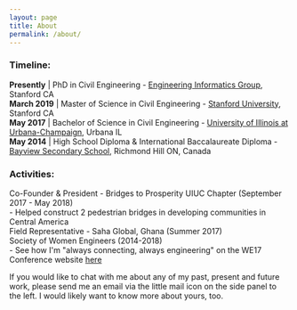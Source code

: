 ```yaml
---
layout: page
title: About
permalink: /about/
---
```

### Timeline:
**Presently** | PhD in Civil Engineering - <a href="http://eil.stanford.edu">Engineering Informatics Group</a>, Stanford CA  
**March 2019** | Master of Science in Civil Engineering - <a href="https://www.stanford.edu/">Stanford University</a>, Stanford CA  
**May 2017** | Bachelor of Science in Civil Engineering - <a href="https://illinois.edu/">University of Illinois at Urbana-Champaign</a>, Urbana IL  
**May 2014** | High School Diploma & International Baccalaureate Diploma - <a href="http://www.yrdsb.ca/schools/bayview.ss/Pages/default.aspx">Bayview Secondary School</a>, Richmond Hill ON, Canada  

### Activities: 
Co-Founder & President - Bridges to Prosperity UIUC Chapter (September 2017 - May 2018)  
	- Helped construct 2 pedestrian bridges in developing communities in Central America  
Field Representative - Saha Global, Ghana (Summer 2017)  
Society of Women Engineers (2014-2018)  
	- See how I'm "always connecting, always engineering" on the WE17 Conference website [here](https://alltogether.swe.org/2017/10/swe-member-vivian-wong-is-always-connecting-always-engineering/)  

If you would like to chat with me about any of my past, present and future work, please send me an email via the little mail icon on the side panel to the left. I would likely want to know more about yours, too.  
